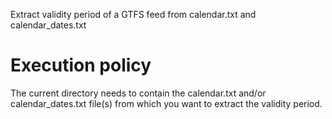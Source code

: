 Extract validity period of a GTFS feed from calendar.txt and calendar_dates.txt

# Execution policy
The current directory needs to contain the calendar.txt and/or calendar_dates.txt file(s) from which you want to extract the validity period.
